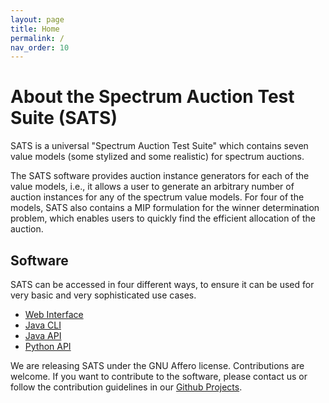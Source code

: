 ```yaml
---
layout: page
title: Home
permalink: /
nav_order: 10
---
```


# About the Spectrum Auction Test Suite (SATS)
SATS is a universal "Spectrum Auction Test Suite" which
 contains seven value models (some stylized and some realistic) for spectrum auctions. 

The SATS software provides auction instance generators for each of the value models,
 i.e., it allows a user to generate an arbitrary number of auction instances for any of the spectrum value models. 
 For four of the models, SATS also contains a MIP formulation for the winner determination problem, 
 which enables users to quickly find the efficient allocation of the auction.

## Software
SATS can be accessed in four different ways, to ensure it can be used for very basic and very sophisticated use cases. 

- [Web Interface](./sats-web)
- [Java CLI](./sats-cli)
- [Java API](./sats-java)
- [Python API](./sats-python)

We are releasing SATS under the GNU Affero license. 
Contributions are welcome. 
If you want to contribute to the software, please contact us or follow the contribution guidelines in our 
[Github Projects](https://github.com/spectrumauctions).
